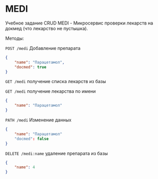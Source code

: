 # MEDI

Учебное задание CRUD
MEDI - Микросервис проверки лекарств на докмед (что лекарство не пустышка).

Методы:

`POST /medi` Добавление препарата
```json
{
	"name": "Парацетамол",
	"docmed": true
}
```

`GET /medi` получение списка лекарств из базы

`GET /medi` получение лекарства по имени
```json
{
    "name": "Парацетамол"
}
```

`PATH /medi` Изменение данных
```json
{
	"name": "Парацетамол"
	"docmed": false
}
```

`DELETE /medi:name` удаление препарата из базы
```json
{
    "name": 4
}
```
